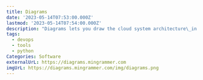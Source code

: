 ```yaml
---
title: Diagrams
date: '2023-05-14T07:53:00.000Z'
lastmod: '2023-05-14T07:54:00.000Z'
description: "Diagrams lets you draw the cloud system architecture\_in Python code."
tags:
  - devops
  - tools
  - python
Categories: Software
externalUrL: https://diagrams.mingrammer.com
imgUrL: https://diagrams.mingrammer.com/img/diagrams.png
---
```

